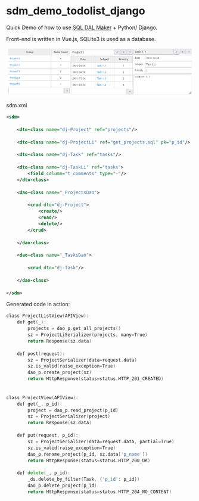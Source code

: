 # sdm_demo_todolist_django
Quick Demo of how to use [SQL DAL Maker](https://github.com/panedrone/sqldalmaker) + Python/ Django.

Front-end is written in Vue.js, SQLite3 is used as a database.

![demo-go.png](demo-go.png)

sdm.xml
```xml
<sdm>

    <dto-class name="dj-Project" ref="projects"/>

    <dto-class name="dj-ProjectLi" ref="get_projects.sql" pk="p_id"/>

    <dto-class name="dj-Task" ref="tasks"/>

    <dto-class name="dj-TaskLi" ref="tasks">
        <field column="t_comments" type="-"/>
    </dto-class>
    
    <dao-class name="_ProjectsDao">

        <crud dto="dj-Project">
            <create/>
            <read/>
            <delete/>
        </crud>

    </dao-class>

    <dao-class name="_TasksDao">

        <crud dto="dj-Task"/>

    </dao-class>

</sdm>
```
Generated code in action:
```go
class ProjectListView(APIView):
    def get(_):
        projects = dao_p.get_all_projects()
        sz = ProjectLiSerializer(projects, many=True)
        return Response(sz.data)
    
    def post(request):
        sz = ProjectSerializer(data=request.data)
        sz.is_valid(raise_exception=True)
        dao_p.create_project(sz)
        return HttpResponse(status=status.HTTP_201_CREATED)


class ProjectView(APIView):
    def get(_, p_id):
        project = dao_p.read_project(p_id)
        sz = ProjectSerializer(project)
        return Response(sz.data)
    
    def put(request, p_id):
        sz = ProjectSerializer(data=request.data, partial=True)
        sz.is_valid(raise_exception=True)
        dao_p.rename_project(p_id, sz.data['p_name'])
        return HttpResponse(status=status.HTTP_200_OK)
    
    def delete(_, p_id):
        _ds.delete_by_filter(Task, {'p_id': p_id})
        dao_p.delete_project(p_id)
        return HttpResponse(status=status.HTTP_204_NO_CONTENT)
```
